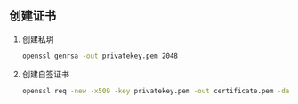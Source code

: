 ## 创建证书

1. 创建私玥

    ```bash
    openssl genrsa -out privatekey.pem 2048
    ```

2. 创建自签证书

    ```bash
    openssl req -new -x509 -key privatekey.pem -out certificate.pem -days 365
    ```